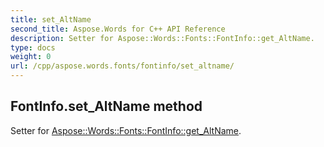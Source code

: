 ```yaml
---
title: set_AltName
second_title: Aspose.Words for C++ API Reference
description: Setter for Aspose::Words::Fonts::FontInfo::get_AltName. 
type: docs
weight: 0
url: /cpp/aspose.words.fonts/fontinfo/set_altname/
---
```

## FontInfo.set_AltName method


Setter for [Aspose::Words::Fonts::FontInfo::get_AltName](./get_altname/).

